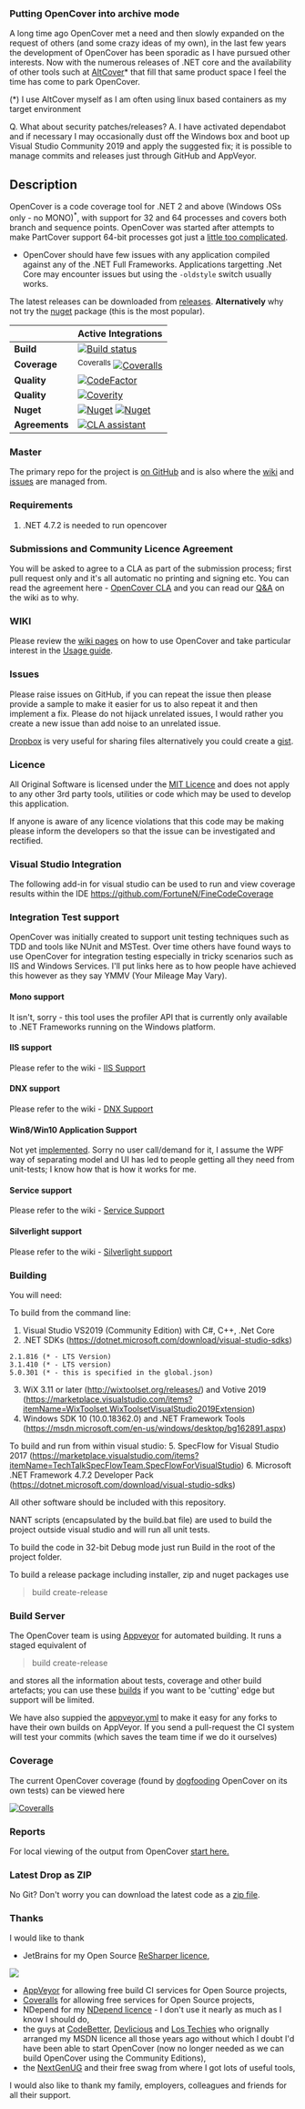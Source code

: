 ### Putting OpenCover into archive mode

A long time ago OpenCover met a need and then slowly expanded on the request of others (and some crazy ideas of my own), in the last few years the development of OpenCover has been sporadic as I have pursued other interests. Now with the numerous releases of .NET core and the availability of other tools such at [AltCover](https://www.nuget.org/packages/altcover/)* that fill that same product space I feel the time has come to park OpenCover. 

(*) I use AltCover myself as I am often using linux based containers as my target environment

Q. What about security patches/releases?
A. I have activated dependabot and if necessary I may occasionally dust off the Windows box and boot up Visual Studio Community 2019 and apply the suggested fix; it is possible to manage commits and releases just through GitHub and AppVeyor.  

## Description

OpenCover is a code coverage tool for .NET 2 and above (Windows OSs only - no MONO)<sup>*</sup>, with support for 32 and 64 processes and covers both branch and sequence points. OpenCover was started after attempts to make PartCover support 64-bit processes got just a [little too complicated](http://blog.many-monkeys.com/open_cover_first_beta_release/).

* OpenCover should have few issues with any application compiled against any of the .NET Full Frameworks. Applications targetting .Net Core may encounter issues but using the `-oldstyle` switch usually works.

The latest releases can be downloaded from [releases](https://github.com/opencover/opencover/releases). **Alternatively** why not try the [nuget](http://nuget.org/packages/opencover) package (this is the most popular).

| | Active Integrations |
| --- | --- |
| **Build** | [![Build status](https://img.shields.io/appveyor/ci/sawilde/opencover.svg)](https://ci.appveyor.com/project/sawilde/opencover) |
| **Coverage** | <sup>Coveralls</sup> [![Coveralls](https://img.shields.io/coveralls/OpenCover/opencover/master.svg)](https://coveralls.io/r/OpenCover/opencover) |
| **Quality** | [![CodeFactor](https://www.codefactor.io/repository/github/opencover/opencover/badge)](https://www.codefactor.io/repository/github/opencover/opencover) | 
| **Quality** | [![Coverity](https://scan.coverity.com/projects/3921/badge.svg)](https://scan.coverity.com/projects/opencover-opencover) |
| **Nuget** | [![Nuget](https://buildstats.info/nuget/opencover)](http://nuget.org/packages/opencover)  [![Nuget](https://img.shields.io/nuget/vpre/opencover.svg)](http://nuget.org/packages/opencover) |
| **Agreements** | [![CLA assistant](https://cla-assistant.io/readme/badge/OpenCover/opencover)](https://cla-assistant.io/OpenCover/opencover) |

### Master
The primary repo for the project is [on GitHub](https://github.com/opencover/opencover/) and is also where the [wiki](https://github.com/OpenCover/opencover/wiki) and [issues](https://github.com/OpenCover/opencover/wiki) are managed from.

### Requirements

1) .NET 4.7.2 is needed to run opencover

### Submissions and Community Licence Agreement
You will be asked to agree to a CLA as part of the submission process; first pull request only and it's all automatic no printing and signing etc. You can read the agreement here - [OpenCover CLA](https://gist.github.com/sawilde/4820db0a6151a1144a0c) and you can read our [Q&A](https://github.com/OpenCover/opencover/wiki/Contributor-License-Agreement-Q&A) on the wiki as to why.

### WIKI
Please review the [wiki pages](https://github.com/opencover/opencover/wiki/_pages) on how to use OpenCover and take particular interest in the [Usage guide](https://github.com/opencover/opencover/wiki/Usage).

### Issues
Please raise issues on GitHub, if you can repeat the issue then please provide a sample to make it easier for us to also repeat it and then implement a fix. Please do not hijack unrelated issues, I would rather you create a new issue than add noise to an unrelated issue.

[Dropbox](http://db.tt/VanqFDn) is very useful for sharing files alternatively you could create a [gist](https://gist.github.com/).

### Licence
All Original Software is licensed under the [MIT Licence](https://github.com/opencover/opencover/blob/master/LICENSE) and does not apply to any other 3rd party tools, utilities or code which may be used to develop this application.

If anyone is aware of any licence violations that this code may be making please inform the developers so that the issue can be investigated and rectified.

### Visual Studio Integration
The following add-in for visual studio can be used to run and view coverage results within the IDE
https://github.com/FortuneN/FineCodeCoverage

### Integration Test support
OpenCover was initially created to support unit testing techniques such as TDD and tools like NUnit and MSTest. Over time others have found ways to use OpenCover for integration testing especially in tricky scenarios such as IIS and Windows Services. I'll put links here as to how people have achieved this however as they say YMMV (Your Mileage May Vary).

#### Mono support
It isn't, sorry - this tool uses the profiler API that is currently only available to .NET Frameworks running on the Windows platform.

#### IIS support
Please refer to the wiki - [IIS Support](https://github.com/OpenCover/opencover/wiki/IIS-Support)

#### DNX support
Please refer to the wiki - [DNX Support](https://github.com/OpenCover/opencover/wiki/DNX-Support)

#### Win8/Win10 Application Support
Not yet [implemented](https://github.com/OpenCover/opencover/issues/144). Sorry no user call/demand for it, I assume the WPF way of separating model and UI has led to people getting all they need from unit-tests; I know how that is how it works for me.

#### Service support
Please refer to the wiki - [Service Support](https://github.com/OpenCover/opencover/wiki/Service-Support)

#### Silverlight support
Please refer to the wiki - [Silverlight support](https://github.com/OpenCover/opencover/wiki/Silverlight-Support)

### Building
You will need:

To build from the command line:
1. Visual Studio VS2019 (Community Edition) with C#, C++, .Net Core
2. .NET SDKs (https://dotnet.microsoft.com/download/visual-studio-sdks)

```
2.1.816 (* - LTS Version)
3.1.410 (* - LTS version)
5.0.301 (* - this is specified in the global.json)
```

3. WiX 3.11 or later (http://wixtoolset.org/releases/) and Votive 2019 (https://marketplace.visualstudio.com/items?itemName=WixToolset.WixToolsetVisualStudio2019Extension)
4. Windows SDK 10 (10.0.18362.0) and .NET Framework Tools (https://msdn.microsoft.com/en-us/windows/desktop/bg162891.aspx)

To build and run from within visual studio:
5. SpecFlow for Visual Studio 2017 (https://marketplace.visualstudio.com/items?itemName=TechTalkSpecFlowTeam.SpecFlowForVisualStudio)
6. Microsoft .NET Framework 4.7.2 Developer Pack (https://dotnet.microsoft.com/download/visual-studio-sdks)

All other software should be included with this repository.

NANT scripts (encapsulated by the build.bat file) are used to build the project outside visual studio and will run all unit tests.

To build the code in 32-bit Debug mode just run Build in the root of the project folder.

To build a release package including installer, zip and nuget packages use

> build create-release

### Build Server
The OpenCover team is using [Appveyor](http://www.appveyor.com/) for automated building. It runs a staged equivalent of

> build create-release

and stores all the information about tests, coverage and other build artefacts; you can use these [builds](https://ci.appveyor.com/project/sawilde/opencover/build/artifacts) if you want to be 'cutting' edge but support will be limited.

We have also suppied the [appveyor.yml](appveyor.yml) to make it easy for any forks to have their own builds on AppVeyor. If you send a pull-request the CI system will test your commits (which saves the team time if we do it ourselves)

### Coverage
The current OpenCover coverage (found by [dogfooding](http://en.wikipedia.org/wiki/Eating_your_own_dog_food) OpenCover on its own tests) can be viewed here

[![Coveralls](https://img.shields.io/coveralls/OpenCover/opencover/master.svg)](https://coveralls.io/r/OpenCover/opencover)

### Reports
For local viewing of the output from OpenCover [start here.](https://github.com/opencover/opencover/wiki/Reports)

### Latest Drop as ZIP
No Git? Don't worry you can download the latest code as a [zip file](http://github.com/opencover/opencover/zipball/master).

### Thanks
I would like to thank

* JetBrains for my Open Source [ReSharper licence](http://www.jetbrains.com/resharper/),
<img src="http://www.jetbrains.com/company/docs/logo_jetbrains.png"/>

* [AppVeyor](https://ci.appveyor.com/project/sawilde/opencover) for allowing free build CI services for Open Source projects,
* [Coveralls](https://coveralls.io/r/OpenCover/opencover) for allowing free services for Open Source projects,
* NDepend for my [NDepend licence](http://www.ndepend.com/) - I don't use it nearly as much as I know I should do,
* the guys at [CodeBetter](http://codebetter.com/), [Devlicious](http://devlicio.us/) and [Los Techies](http://lostechies.com/) who orignally arranged my MSDN licence all those years ago without which I doubt I'd have been able to start OpenCover (now no longer needed as we can build OpenCover using the Community Editions),
* the [NextGenUG](http://www.nxtgenug.net/) and their free swag from where I got lots of useful tools,


I would also like to thank my family, employers, colleagues and friends for all their support.
